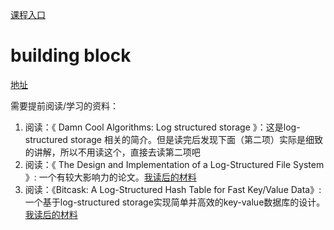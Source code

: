 [课程入口](https://github.com/pingcap/talent-plan/blob/master/courses/rust/docs/lesson-plan.md)

# building block
[地址](https://github.com/pingcap/talent-plan/blob/master/courses/rust/building-blocks/bb-2.md)

需要提前阅读/学习的资料：
1. 阅读：《 Damn Cool Algorithms: Log structured storage 》：这是log-structured storage 相关的简介。但是读完后发现下面（第二项）实际是细致的讲解，所以不用读这个，直接去读第二项吧
2. 阅读：《 The Design and Implementation of a Log-Structured File System 》: 一个有较大影响力的论文。[我读后的材料](/201/02/The%20Design%20and%20Implementation%20of%20a%20Log-Structured%20File%20System.md)
2. 阅读：《Bitcask: A Log-Structured Hash Table for Fast Key/Value Data》: 一个基于log-structured storage实现简单并高效的key-value数据库的设计。[我读后的材料](/201/02/Bitcask%20-%20A%20Log-Structured%20Hash%20Table%20for%20Fast%20Key-Value%20Data.md)
